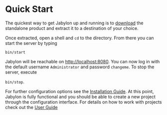 
# Quick Start

The quickest way to get Jabylon up and running is to  [download](./download.html)  the standalone product and extract it to a destination of your choice.

Once extracted, open a shell and `cd` to the directory. From there you can start the server by typing

`bin/start`

Jabylon will be reachable on [http://localhost:8080](http://localhost:8080).
You can now log in with the default username `Administrator` and password `changeme`.
To stop the server, execute 

`bin/stop`.

For further configuration options see the [Installation Guide](./installation.html).
At this point, Jabylon is fully functional and you should be able to create a new project through the configuration interface.
For details on how to work with projects check out the  [User Guide](./workingWithProjects.html)
 

